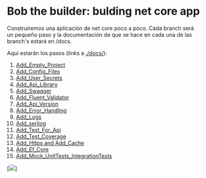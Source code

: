 Bob the builder: bulding net core app
==========================

Construiremos una aplicación de net core poco a poco. Cada branch será un
pequeño paso y la documentación de que se hace en cada una de las branch's
estará en /docs.

Aquí estarán los pasos (links a [./docs/](./docs)):
1.  [Add_Empty_Project](./docs/1_Add_Empty_Project.md)
2.  [Add_Config_Files](./docs/2_Add_Config_Files.md)
3.  [Add_User_Secrets](./docs/3_Add_User_Secrets.md)
4.  [Add_Api_Library](./docs/4_Add_api_library.md)
5.  [Add_Swagger](./docs/5_Add_swagger.md)
6.  [Add_Fluent_Validator](./docs/6_Add_fluent_validator.md)
7.  [Add_Api_Version](./docs/7_Add_Api_Version.md)
8.  [Add_Error_Handling](./docs/8_Add_Error_handling.md)
9.  [Add_Logs](./docs/9_Add_logs.md)
10. [Add_serilog](./docs/10_Add_serilog.md)
11. [Add_Test_For_Api](./docs/11_Add_test_for_api.md)
12. [Add_Test_Coverage](./docs/12_Add_test_coverage.md)
13. [Add_Https and Add_Cache](./docs/13_Add_https.md)
14. [Add_Ef_Core](./docs/14_Add_Ef_core.md)
15. [Add_Mock_UnitTests_IntegrationTests](./docs/15_Add_Mock_UnitTests_IntegrationTests.md)


[<img src="http://pbskids.org/bobthebuilder/cdn/home/images/mobile/hero-mobile.jpg">]
